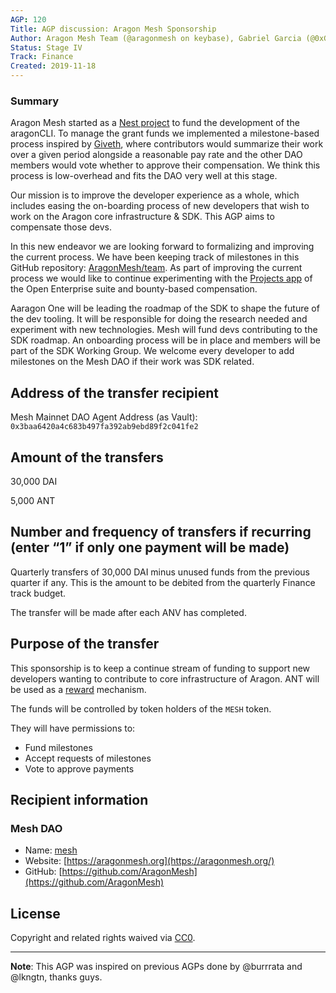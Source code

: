 ```yaml
---
AGP: 120
Title: AGP discussion: Aragon Mesh Sponsorship
Author: Aragon Mesh Team (@aragonmesh on keybase), Gabriel Garcia (@0xGabi), Daniel Constantin (@0x6431346e)
Status: Stage IV
Track: Finance
Created: 2019-11-18
---
```


### Summary

Aragon Mesh started as a [Nest project](https://github.com/aragon/nest/pull/151) to fund the development of the aragonCLI. To manage the grant funds we implemented a milestone-based process inspired by [Giveth](https://giveth.io), where contributors would summarize their work over a given period alongside a reasonable pay rate and the other DAO members would vote whether to approve their compensation. We think this process is low-overhead and fits the DAO very well at this stage.

Our mission is to improve the developer experience as a whole, which includes easing the on-boarding process of new developers that wish to work on the Aragon core infrastructure & SDK. This AGP aims to compensate those devs.

In this new endeavor we are looking forward to formalizing and improving the current process. We have been keeping track of milestones in this GitHub repository: [AragonMesh/team](https://github.com/AragonMesh/team). As part of improving the current process we would like to continue experimenting with the [Projects app](https://github.com/AutarkLabs/open-enterprise/blob/dev/docs/GETTING_STARTED.md#install-the-projects-app) of the Open Enterprise suite and bounty-based compensation.

Aaragon One will be leading the roadmap of the SDK to shape the future of the dev tooling. It will be responsible for doing the research needed and experiment with new technologies. Mesh will fund devs contributing to the SDK roadmap. An onboarding process will be in place and members will be part of the SDK Working Group. We welcome every developer to add milestones on the Mesh DAO if their work was SDK related.

## Address of the transfer recipient

Mesh Mainnet DAO Agent Address (as Vault): `0x3baa6420a4c683b497fa392ab9ebd89f2c041fe2`

## Amount of the transfers

30,000 DAI

5,000 ANT

## Number and frequency of transfers if recurring (enter “1” if only one payment will be made)

Quarterly transfers of 30,000 DAI minus unused funds from the previous quarter if any. This is the amount to be debited from the quarterly Finance track budget.

The transfer will be made after each ANV has completed.

## Purpose of the transfer

This sponsorship is to keep a continue stream of funding to support new developers wanting to contribute to core infrastructure of Aragon. ANT will be used as a [reward](https://www.notion.so/Reward-system-ce1b3893f8a3496b801d88675f9f7250) mechanism.

The funds will be controlled by token holders of the `MESH` token. 

They will have permissions to:

- Fund milestones
- Accept requests of milestones
- Vote to approve payments

## Recipient information

### Mesh DAO

- Name: [mesh](https://mainnet.aragon.org/#/mesh/0x59fc1cce34382a09c35c64c059bbb04b1dad0ea0/)
- Website: [https://aragonmesh.org](https://aragonmesh.org/)
- GitHub: [https://github.com/AragonMesh](https://github.com/AragonMesh)

## License

Copyright and related rights waived via [CC0](https://creativecommons.org/publicdomain/zero/1.0/).

---

**Note**: This AGP was inspired on previous AGPs done by @burrrata and @lkngtn, thanks guys.
